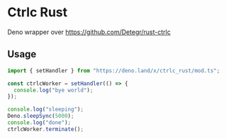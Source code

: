 # Ctrlc Rust

Deno wrapper over https://github.com/Detegr/rust-ctrlc

## Usage

```ts
import { setHandler } from "https://deno.land/x/ctrlc_rust/mod.ts";

const ctrlcWorker = setHandler(() => {
  console.log("bye world");
});

console.log("sleeping");
Deno.sleepSync(5000);
console.log("done");
ctrlcWorker.terminate();
```
